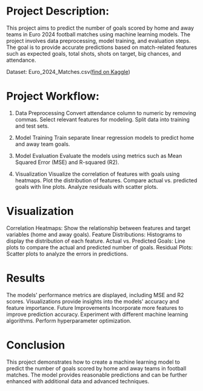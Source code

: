 # Project Description:

This project aims to predict the number of goals scored by home and away teams in Euro 2024 football matches using machine learning models. The project involves data preprocessing, model training, and evaluation steps. The goal is to provide accurate predictions based on match-related features such as expected goals, total shots, shots on target, big chances, and attendance.

Dataset: Euro_2024_Matches.csv([find on Kaggle](https://www.kaggle.com/datasets/thamersekhri/euro-2024-matches))

# Project Workflow:

1. Data Preprocessing
Convert attendance column to numeric by removing commas.
Select relevant features for modeling.
Split data into training and test sets.

2. Model Training
Train separate linear regression models to predict home and away team goals.

3. Model Evaluation
Evaluate the models using metrics such as Mean Squared Error (MSE) and R-squared (R2).

4. Visualization
Visualize the correlation of features with goals using heatmaps.
Plot the distribution of features.
Compare actual vs. predicted goals with line plots.
Analyze residuals with scatter plots.

# Visualization
Correlation Heatmaps: Show the relationship between features and target variables (home and away goals).
Feature Distributions: Histograms to display the distribution of each feature.
Actual vs. Predicted Goals: Line plots to compare the actual and predicted number of goals.
Residual Plots: Scatter plots to analyze the errors in predictions.

# Results
The models' performance metrics are displayed, including MSE and R2 scores.
Visualizations provide insights into the models' accuracy and feature importance.
Future Improvements
Incorporate more features to improve prediction accuracy.
Experiment with different machine learning algorithms.
Perform hyperparameter optimization.

# Conclusion
This project demonstrates how to create a machine learning model to predict the number of goals scored by home and away teams in football matches. The model provides reasonable predictions and can be further enhanced with additional data and advanced techniques.
